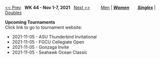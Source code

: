 [<< Prev](women_singles_2143.md) &nbsp; **WK 44 - Nov 1-7, 2021** &nbsp; [Next >>](women_singles_2145.md) &nbsp;&nbsp;&nbsp;&nbsp;&nbsp;&nbsp;&nbsp; [Men](./men_singles_2144.md) &#124; [***Women***](./women_singles_2144.md) &nbsp;&nbsp;&nbsp;&nbsp;&nbsp; [***Singles***](./women_singles_2144.md) &#124; [Doubles](./women_doubles_2144.md)

**Upcoming Tournaments**  
Click link to go to tournament website:  
- 2021-11-05 - ASU Thunderbird Invitational  
- 2021-11-05 - FGCU Cellegiate Open  
- 2021-11-05 - Gonzaga Invite  
- 2021-11-05 - Seahawk Ocean Classic  